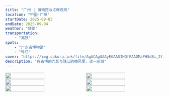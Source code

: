 ```yaml
---
title: "广州 | 博物馆与江畔夜风"
location: "中国·广州"
startDate: 2025-09-03
endDate: 2025-09-04
weather: "晴朗"
transportation:
    - "高铁"
spots:
    - "广东省博物馆"
    - "珠江"
cover: "https://img.sakura.ink/file/AgACAgUAAyEGAASIHQfFAAOMaPHSd8i_2fiBEc1S31ejXrjTwX8AAocMaxtcs5BXXAOn7VZCnGYBAAMCAAN3AAM2BA.jpeg"
description: "在省博的光影与珠江的晚风里，读一座城"
---
```




<div style="display: flex; gap: 10px;">
    <img src="https://img.sakura.ink/file/AgACAgUAAyEGAASIHQfFAAOJaPHSb48WiPhrdWd-ltQn1j68q9YAAoQMaxtcs5BXhZ24AAGoJ6qFAQADAgADdwADNgQ.jpeg" style="flex: 1; width: 50%;">
    <img src="https://img.sakura.ink/file/AgACAgUAAyEGAASIHQfFAAOKaPHScNUtDxz6rAUZ9FlWOhHyr_4AAoUMaxtcs5BXeqknVYkKQvQBAAMCAAN3AAM2BA.jpeg" style="flex: 1; width: 50%;">
</div>
<div style="display: flex; gap: 10px;">
    <img src="https://img.sakura.ink/file/AgACAgUAAyEGAASIHQfFAAOLaPHScfADuJTmGJ783xJqBS1JVZMAAoYMaxtcs5BXBnmb-eOZpvgBAAMCAAN3AAM2BA.jpeg" style="flex: 1; width: 50%;">
    <img src="https://img.sakura.ink/file/AgACAgUAAyEGAASIHQfFAAOMaPHSd8i_2fiBEc1S31ejXrjTwX8AAocMaxtcs5BXXAOn7VZCnGYBAAMCAAN3AAM2BA.jpeg" style="flex: 1; width: 50%;">
</div>
<div style="display: flex; gap: 10px;">
    <img src="https://img.sakura.ink/file/AgACAgUAAyEGAASIHQfFAAONaPHSeMqitvq7pe4hsre-gsPZ1coAAogMaxtcs5BXMBk4Mw6qbSIBAAMCAAN3AAM2BA.jpeg" style="flex: 1; width: 50%;">
    <img src="https://img.sakura.ink/file/AgACAgUAAyEGAASIHQfFAAOOaPHSeFTIHi-Ul9XNJBgWM2cELHoAAokMaxtcs5BXHPctHoZYsl4BAAMCAAN3AAM2BA.jpeg" style="flex: 1; width: 50%;">
</div>





